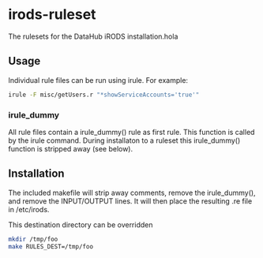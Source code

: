 # irods-ruleset

The rulesets for the DataHub iRODS installation.hola

## Usage
Individual rule files can be run using irule. For example:

```bash
irule -F misc/getUsers.r "*showServiceAccounts='true'"

``` 

### irule_dummy
All rule files contain a irule_dummy() rule as first rule. This function is called 
by the irule command. During installaton to a ruleset this irule_dummy() function is stripped 
away (see below).

## Installation
The included makefile will strip away comments, remove the irule_dummy(), and remove the 
INPUT/OUTPUT lines. It will then place the resulting .re file in /etc/irods.

This destination directory can be overridden

```bash
mkdir /tmp/foo
make RULES_DEST=/tmp/foo
```  
